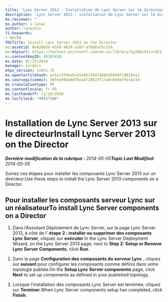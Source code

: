 ```yaml
---
title: 'Lync Server 2013 : Installation de Lync Server sur le directeur'
description: 'Lync Server 2013 : installation de Lync Server sur le directeur.'
ms.reviewer: ''
ms.author: v-lanac
author: lanachin
f1.keywords:
- NOCSH
TOCTitle: Install Lync Server 2013 on the Director
ms:assetid: 0e42803d-4160-4824-a107-a7086a75c534
ms:mtpsurl: https://technet.microsoft.com/en-us/library/Gg398183(v=OCS.15)
ms:contentKeyID: 48183410
ms.date: 07/23/2014
manager: serdars
mtps_version: v=OCS.15
ms.openlocfilehash: ec5cc3fbba5c41445158474686269ddf7d6165a2
ms.sourcegitcommit: 36fee89bb887bea4f18b19f17a8c69daf5bc423d
ms.translationtype: MT
ms.contentlocale: fr-FR
ms.lasthandoff: 11/26/2020
ms.locfileid: "49427186"
---
```

# <a name="install-lync-server-2013-on-the-director"></a><span data-ttu-id="f851e-103">Installation de Lync Server 2013 sur le directeur</span><span class="sxs-lookup"><span data-stu-id="f851e-103">Install Lync Server 2013 on the Director</span></span>

<div data-xmlns="http://www.w3.org/1999/xhtml">

<div class="topic" data-xmlns="http://www.w3.org/1999/xhtml" data-msxsl="urn:schemas-microsoft-com:xslt" data-cs="https://msdn.microsoft.com/">

<div data-asp="https://msdn2.microsoft.com/asp">



</div>

<div id="mainSection">

<div id="mainBody"><span data-ttu-id="f851e-104">

<span> </span></span><span class="sxs-lookup"><span data-stu-id="f851e-104">

<span> </span></span></span>

<span data-ttu-id="f851e-105">_**Dernière modification de la rubrique :** 2014-05-05_</span><span class="sxs-lookup"><span data-stu-id="f851e-105">_**Topic Last Modified:** 2014-05-05_</span></span>

<span data-ttu-id="f851e-106">Suivez ces étapes pour installer les composants Lync Server 2013 sur un directeur.</span><span class="sxs-lookup"><span data-stu-id="f851e-106">Use these steps to install the Lync Server 2013 components on a Director.</span></span>

<div>

## <a name="to-install-lync-server-components-on-a-director"></a><span data-ttu-id="f851e-107">Pour installer les composants serveur Lync sur un réalisateur</span><span class="sxs-lookup"><span data-stu-id="f851e-107">To install Lync Server components on a Director</span></span>

1.  <span data-ttu-id="f851e-108">Dans l’Assistant Déploiement de Lync Server, sur la page Lync Server 2013, à côté de l' **étape 2 : installer ou supprimer des composants Lync Server**, cliquez sur **exécuter**.</span><span class="sxs-lookup"><span data-stu-id="f851e-108">In the Lync Server Deployment Wizard, on the Lync Server 2013 page, next to **Step 2: Setup or Remove Lync Server Components**, click **Run**.</span></span>

2.  <span data-ttu-id="f851e-109">Dans la page **Configuration des composants du serveur Lync** , cliquez sur **suivant** pour configurer les composants comme définis dans votre topologie publiée.</span><span class="sxs-lookup"><span data-stu-id="f851e-109">On the **Setup Lync Server components** page, click **Next** to set up components as defined in your published topology.</span></span>

3.  <span data-ttu-id="f851e-110">Lorsque l’installation des composants Lync Server est terminée, cliquez sur **Terminer**.</span><span class="sxs-lookup"><span data-stu-id="f851e-110">When Lync Server components setup has completed, click **Finish**.</span></span>

<span data-ttu-id="f851e-111"></div>

</div>

<span> </span>

</div>

</div>

</span><span class="sxs-lookup"><span data-stu-id="f851e-111"></div>

</div>

<span> </span>

</div>

</div>

</span></span></div>

